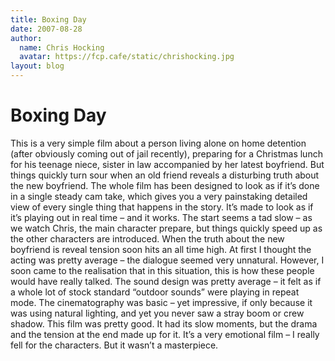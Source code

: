 ```yaml
---
title: Boxing Day
date: 2007-08-28
author:
  name: Chris Hocking
  avatar: https://fcp.cafe/static/chrishocking.jpg
layout: blog
---
```

# Boxing Day

This is a very simple film about a person living alone on home detention (after obviously coming out of jail recently), preparing for a Christmas lunch for his teenage niece, sister in law accompanied by her latest boyfriend. But things quickly turn sour when an old friend reveals a disturbing truth about the new boyfriend. The whole film has been designed to look as if it’s done in a single steady cam take, which gives you a very painstaking detailed view of every single thing that happens in the story. It’s made to look as if it’s playing out in real time – and it works. The start seems a tad slow – as we watch Chris, the main character prepare, but things quickly speed up as the other characters are introduced. When the truth about the new boyfriend is reveal tension soon hits an all time high. At first I thought the acting was pretty average – the dialogue seemed very unnatural. However, I soon came to the realisation that in this situation, this is how these people would have really talked. The sound design was pretty average – it felt as if a whole lot of stock standard “outdoor sounds” were playing in repeat mode. The cinematography was basic – yet impressive, if only because it was using natural lighting, and yet you never saw a stray boom or crew shadow. This film was pretty good. It had its slow moments, but the drama and the tension at the end made up for it. It’s a very emotional film – I really fell for the characters. But it wasn’t a masterpiece.